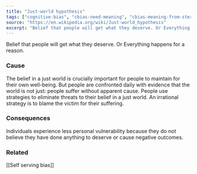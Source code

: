 ```yaml
---
title: "Just-world hypothesis"
tags: ["cognitive-bias", "cbias-need-meaning", "cbias-meaning-from-stereotypes"]
source: "https://en.wikipedia.org/wiki/Just-world_hypothesis"
excerpt: "Belief that people will get what they deserve. Or Everything happens for a reason."
---
```


Belief that people will get what they deserve. Or Everything happens for a reason.

### Cause

The belief in a just world is crucially important for people to maintain for their own well-being. But people are confronted daily with evidence that the world is not just: people suffer without apparent cause. People use strategies to eliminate threats to their belief in a just world. An irrational strategy is to blame the victim for their suffering.

### Consequences

Individuals experience less personal vulnerability because they do not believe they have done anything to deserve or cause negative outcomes.

### Related

[[Self serving bias]]

